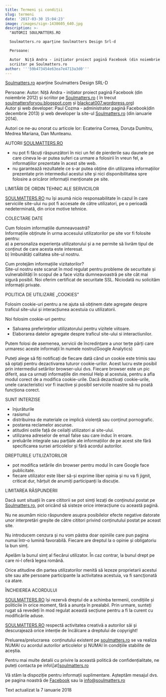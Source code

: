 ```yaml
---
title: Termeni și condiții
slug: termeni
date: '2017-03-30 15:04:23'
image: /images/sign-1438605_640.jpg
description: >-
  "AUTORII SOULMATTERS.RO

  Soulmatters.ro aparține Soulmatters Design Srl-d

  Persoane:

  Autor  Niță Andra - inițiator proiect pagină Facebook (din noiembrie 2012) și
  scriitor pe Soulmatters.ro 
author: '''59b473454e63ea7e4713a3d0'''
---
```


<p><a href="http://Soulmatters.ro">Soulmatters.ro</a> aparține Soulmatters Design SRL-D<br>

Persoane:
Autor: Niță Andra - inițiator proiect pagină Facebook (din noiembrie 2012) și scriitor pe <a href="http://Soulmatters.ro">Soulmatters.ro</a> ( în trecut <a href="http://soulmattersforyou.blogspot.com">soulmattersforyou.blogspot.com</a> și <a href="http://blackcat007.wordpress.org">blackcat007.wordpress.org</a>)<br>
Autor și web developer: Paul Cozma - administrator pagină Facebook(din decembrie 2013) și web developer la site-ul <a href="http://Soulmatters.ro">Soulmatters.ro</a> (din ianuarie 2014).</p>
<p>Autori ce ne-au onorat cu articole lor: Ecaterina Cornea, Doruța Dumitru, Medrea Mariana, Dan Munteanu.</p>
<p>AUTORII <a href="http://SOULMATTERS.RO">SOULMATTERS.RO</a></p>
<ul>
<li>nu pot fi făcuți răspunzători în nici un fel de pierderile sau daunele pe care cineva le-ar putea suferi ca urmare a folosirii în vreun fel, a informațiilor prezentate în acest site web.</li>
<li>nu garantează rezultatele ce s-ar putea obține din utilizarea informațiilor prezentate prin intermediul acestui site și nici disponibilitatea spre folosire a oricăror informații menționate pe site.</li>
</ul>
<p>LIMITĂRI DE ORDIN TEHNIC ALE SERVICIILOR</p>
<p><a href="http://SOULMATTERS.RO">SOULMATTERS.RO</a> nu își asumă nicio responsabilitate în cazul în care serviciile site-ului nu pot fi accesate de către utilizatori, pe o perioadă nedeterminată, din orice motive tehnice.</p>
<p>COLECTARE DATE</p>
<p>Cum folosim informațiile dumneavoastră?<br>
Informațiile obținute în urma accesului utilizatorilor pe site vor fi folosite pentru:<br>
a) a personaliza experiența utilizatorului și a ne permite să livrăm tipul de conținut de care acesta este interesat.<br>
b) îmbunătăți calitatea site-ul nostru.</p>
<p>Cum protejăm informațiile vizitatorilor?<br>
Site-ul nostru este scanat în mod regulat pentru probleme de securitate și vulnerabilități în scopul de a face vizita dumneavoastră pe site cât mai sigură posibil. Noi oferim certificat de securitate SSL. Niciodată nu solicităm informații private.</p>
<p>POLITICA DE UTILIZARE „COOKIES”</p>
<p>Folosim cookie-uri pentru a ne ajuta să obținem date agregate despre traficul site-ului și interacțiunea acestuia cu utilizatorii.</p>
<p>Noi folosim cookie-uri pentru:</p>
<ul>
<li>Salvarea preferințelor utilizatorului pentru vizitele viitoare.</li>
<li>Elaborarea datelor agregate despre traficul site-ului si interactiunilor.</li>
</ul>
<p>Putem folosi de asemenea, servicii de încredințare a unor terțe părți care urmaresc aceste informații în numele nostru(Google Analytics)</p>
<p>Puteți alege să fiți notificați de fiecare dată când un cookie este trimis sau să optați pentru dezactivarea tuturor cookie-urilor. Acest lucru este posibil prin intermediul setărilor browser-ului dvs. Fiecare browser este un pic diferit, asa ca urmați informațiile din meniul Help al acestuia, pentru a afla modul corect de a modifica cookie-urile. Dacă dezactivați cookie-urile, unele caracteristici vor fi inactive și posibil serviciile noastre să nu poată funcționa corect.</p>
<p>SUNT INTERZISE</p>
<ul>
<li>înjurăturile</li>
<li>rasismul</li>
<li>distribuirea de materiale ce implică violență sau conținut pornografic.</li>
<li>postarea reclamelor ascunse.</li>
<li>atitudini ostile față de ceilalți utilizatori ai site-ului.</li>
<li>utilizarea adreselor de email false sau care induc în eroare.</li>
<li>preluările integrale sau parțiale ale informațiilor de pe acest site fără specificarea sursei articolelor și fără acordul autorilor.</li>
</ul>
<p>DREPTURILE UTILIZATORILOR</p>
<ul>
<li>pot modifica setările din browser pentru modul în care Google face publicitate.</li>
<li>fiecare utilizator este liber să-și exprime liber opinia și nu va fi jignit, criticat dur, hărțuit de anumiți participanți la discuție.</li>
</ul>
<p>LIMITAREA RĂSPUNDERII</p>
<p>Dacă sunt situații în care cititorii se pot simți lezați de conținutul postat pe <a href="http://Soulmatters.ro">Soulmatters.ro</a>, pot oricând să sisteze orice interacțiune cu această pagină.</p>
<p>Nu ne asumăm nicio răspundere asupra posibilelor efecte negative datorate unor interpretări greșite de către cititori privind conținutului postat pe aceast site.</p>
<p>Nu introducem cenzura și nu vom păstra doar opiniile care pun pagina numai într-o lumină favorabilă. Fiecare are dreptul la o opinie și obligatoriu la bun simț.</p>
<p>Apelăm la bunul simț al fiecărui utilizator. În caz contrar, la bunul drept pe care ni-l oferă legea română.</p>
<p>Orice atitudine din partea utilizatorilor menită să lezeze proprietarii acestui site sau alte persoane participante la activitatea acestuia, va fi sancţionată ca atare.</p>
<p>ÎNCHEIEREA ACORDULUI</p>
<p><a href="http://SOULMATTERS.RO">SOULMATTERS.RO</a> își rezervă dreptul de a schimba termenii, condițiile și politicile în orice moment, fără a anunța în prealabil. Prin urmare, sunteți rugat să revedeți în mod regulat această secțiune pentru a fi la curent cu modificările aduse.</p>
<p><a href="http://SOULMATTERS.RO">SOULMATTERS.RO</a> respectă activitatea creativă a autorilor săi și descurajează orice intenție de încălcare a dreptului de copyright!</p>
<p>Preluarea/prelucrarea  conținutului existent pe <a href="http://soulmatters.ro">soulmatters.ro</a> se va realiza NUMAI cu acordul autorilor articolelor și NUMAI în condițiile stabilite de aceștia.</p>
<p>Pentru mai multe detalii cu privire la această politică de confidențialitate, ne puteți contacta pe info\[at]<a href="http://soulmatters.ro">soulmatters.ro</a></p>
<p>Vă stăm la dispoziție pentru informații suplimentare. Așteptăm mesajul dvs. pe pagina noastră de <a href="https://www.facebook.com/soul.matters.get.answers/">Facebook</a> sau la <a href="mailto:info@soulmatters.ro">info@soulmatters.ro</a></p>
<p>Text actualizat la 7 ianuarie 2018</p>
</div>
